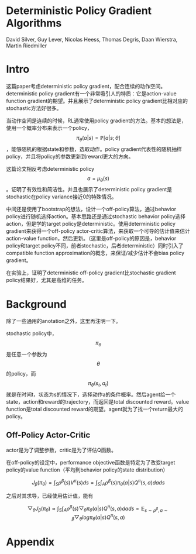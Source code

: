 # Deterministic Policy Gradient Algorithms

David Silver, Guy Lever, Nicolas Heess, Thomas Degris, Daan Wierstra, Martin Riedmiller

# Intro

这篇paper考虑deterministic policy gradient，配合连续的动作空间。deterministic policy gradient有一个非常吸引人的特质：它是action-value function gradient的期望。并且展示了deterministic policy gradient比相对应的stochastic方法好很多。

当动作空间是连续的时候，RL通常使用policy gradient的方法。基本的想法是，使用一个概率分布来表示一个policy，$$\pi_\theta(a|s) = \mathbb{P}[a|s;\theta]$$，能够随机的根据state和参数，选取动作。policy gradient代表性的随机抽样policy，并且将policy的参数更新到reward更大的方向。

这篇论文相反考虑deterministic policy $$a=\mu_\theta(s)$$。证明了有效性和简洁性。并且也展示了deterministic policy gradient是stochastic在policy variance接近0的特殊情况。

中间还是使用了bootstrap的想法，设计一个off-policy算法，通过behavior policy进行随机选择action。基本思路还是通过stochastic behavior policy选择action，但是学的target policy是deterministic。使用deterministic policy gradient来获得一个off-policy actor-critic算法，来获取一个可导的估计值来估计action-value function，然后更新。（这里是off-policy的原因是，behavior policy和target policy不同，前者stochastic，后者deterministic）同时引入了compatible function approximation的概念，来保证/减少估计不会bias policy gradient。

在实验上，证明了deterministic off-policy gradient比stochastic gradient policy结果好，尤其是高维的任务。

# Background

除了一些通用的anotation之外，这里再注明一下。

stochastic policy中，$$\pi_\theta$$是任意一个参数为$$\theta$$的policy，而$$\pi_\theta(s_t,a_t)$$就是在时间t，状态为s的情况下，选择动作a的条件概率。然后agent给一个state，action和reward的trajectory，而返回是total discounted reward。value function是total discounted reward的期望。agent就为了找一个return最大的policy。

## Off-Policy Actor-Critic

actor是为了调整参数，critic是为了评估Q函数。

在off-policy的设定中，performance objective函数是特定为了改变target policy的value function（平均到behavior policy的state distribution）

$$ J_\beta(\pi_\theta) = \int_S \rho^\beta(s) V^\pi(s) ds = \int_S \int_A \rho^\beta(s) \pi_\theta(a|s) Q^\pi(s,a) da ds $$

之后对其求导，已经使用估计值，能有

$$ \bigtriangledown_\theta J_\beta(\pi_\theta) \approx \int_S \int_A \rho^\beta(s) \bigtriangledown_\theta \pi_\theta(a|s) Q^\pi(s,a) da ds = \mathbb{E}_{s \sim \rho^\beta ,a \sim \beta} \bigtriangledown_\theta log \pi_\theta (a|s) Q^\pi(s,a) $$

# Appendix

